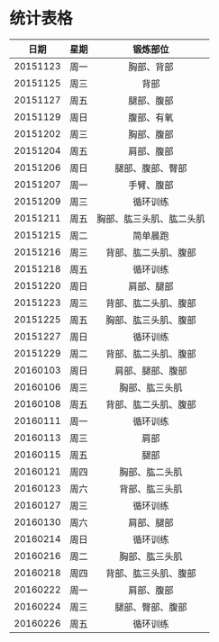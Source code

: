 # 统计表格

|日期|星期|锻炼部位|
|:--:|:--:|:--:|
|20151123|周一|胸部、背部|
|20151125|周三|背部|
|20151127|周五|腿部、腹部|
|20151129|周日|腹部、有氧|
|20151202|周三|胸部、腹部|
|20151204|周五|肩部、腹部|
|20151206|周日|腿部、腹部、臀部|
|20151207|周一|手臂、腹部|
|20151209|周三|循环训练|
|20151211|周五|胸部、肱三头肌、肱二头肌|
|20151215|周二|简单晨跑|
|20151216|周三|背部、肱二头肌、腹部|
|20151218|周五|循环训练|
|20151220|周日|肩部、腿部|
|20151223|周三|背部、肱二头肌、腹部|
|20151225|周五|胸部、肱三头肌、腹部|
|20151227|周日|循环训练|
|20151229|周二|背部、肱二头肌、腹部|
|20160103|周日|肩部、腿部、腹部|
|20160106|周三|胸部、肱三头肌|
|20160108|周五|背部、肱二头肌、腹部|
|20160111|周一|循环训练|
|20160113|周三|肩部|
|20160115|周五|腿部|
|20160121|周四|胸部、肱二头肌|
|20160123|周六|背部、肱三头肌|
|20160127|周三|循环训练|
|20160130|周六|肩部、腿部|
|20160214|周日|循环训练|
|20160216|周二|胸部、肱三头肌|
|20160218|周四|背部、肱三头肌、腹部|
|20160222|周一|肩部、腹部|
|20160224|周三|腿部、臀部、腹部|
|20160226|周五|循环训练|

